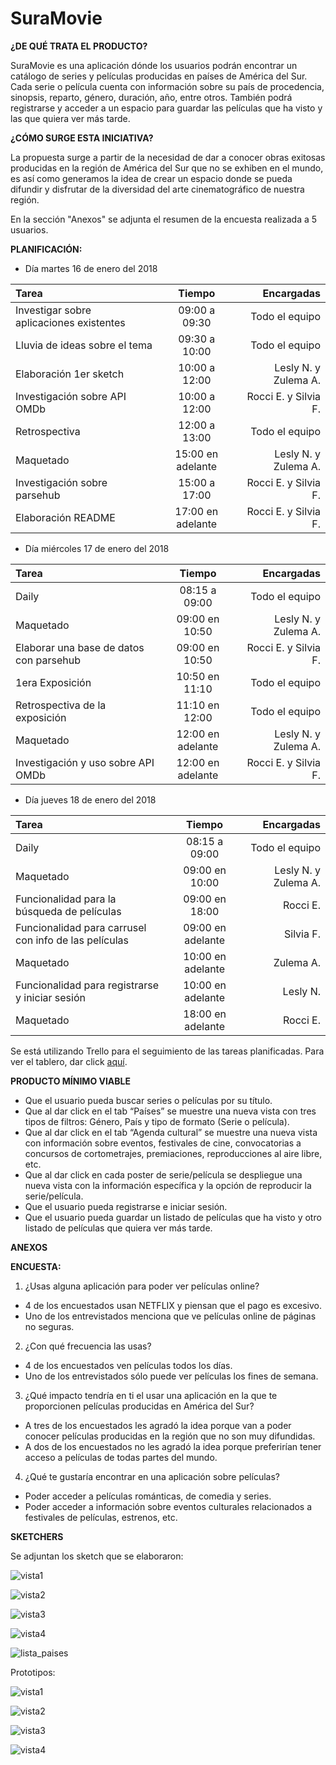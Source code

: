 # SuraMovie

**¿DE QUÉ TRATA EL PRODUCTO?**

SuraMovie es una aplicación dónde los usuarios podrán encontrar un catálogo de series y películas producidas en países de América del Sur. Cada serie o película cuenta con información sobre su país de procedencia, sinopsis, reparto, género, duración, año, entre otros.
También podrá registrarse y acceder a un espacio para guardar las películas que ha visto y las que quiera ver más tarde.

**¿CÓMO SURGE ESTA INICIATIVA?**

La propuesta surge a partir de la necesidad de dar a conocer obras exitosas producidas en la región de América del Sur que no se exhiben en el mundo, es así como generamos la idea de crear un espacio donde se pueda difundir y disfrutar de la diversidad del arte cinematográfico de nuestra región.

En la sección "Anexos" se adjunta el resumen de la encuesta realizada a 5 usuarios.

**PLANIFICACIÓN:**

* Día martes 16 de enero del 2018

| Tarea | Tiempo | Encargadas |
| :------- | :------: | -----: |
| Investigar sobre aplicaciones existentes | 09:00 a 09:30 | Todo el equipo |
| Lluvia de ideas sobre el tema | 09:30 a 10:00 | Todo el equipo |
| Elaboración 1er sketch  | 10:00 a 12:00 | Lesly N. y Zulema A. |
| Investigación sobre API OMDb | 10:00 a 12:00 | Rocci E. y Silvia F. |
| Retrospectiva | 12:00 a 13:00     | Todo el equipo |
| Maquetado | 15:00 en adelante | Lesly N. y Zulema A. |
| Investigación sobre parsehub  | 15:00 a 17:00 | Rocci E. y Silvia F. |
| Elaboración README  | 17:00 en adelante | Rocci E. y Silvia F. |

* Día miércoles 17 de enero del 2018

| Tarea | Tiempo | Encargadas |
| :------- | :------: | -----: |
| Daily | 08:15 a 09:00 | Todo el equipo |
| Maquetado | 09:00 en 10:50 | Lesly N. y Zulema A. |
| Elaborar una base de datos con parsehub| 09:00 en 10:50 | Rocci E. y Silvia F. |
| 1era Exposición | 10:50 en 11:10 | Todo el equipo |
| Retrospectiva de la exposición | 11:10 en 12:00 | Todo el equipo |
| Maquetado | 12:00 en adelante | Lesly N. y Zulema A. |
| Investigación y uso sobre API OMDb | 12:00 en adelante | Rocci E. y Silvia F. |

* Día jueves 18 de enero del 2018

| Tarea | Tiempo | Encargadas |
| :------- | :------: | -----: |
| Daily | 08:15 a 09:00 | Todo el equipo |
| Maquetado | 09:00 en 10:00 | Lesly N. y Zulema A. |
| Funcionalidad para la búsqueda de películas | 09:00 en 18:00 | Rocci E.|
| Funcionalidad para carrusel con info de las películas | 09:00 en adelante | Silvia F.|
| Maquetado | 10:00 en adelante | Zulema A. |
| Funcionalidad para registrarse y iniciar sesión | 10:00 en adelante | Lesly N.|
| Maquetado | 18:00 en adelante | Rocci E.|

Se está utilizando Trello para el seguimiento de las tareas planificadas. Para ver el tablero, dar click [aquí](https://trello.com/b/BQ8OvwAq/suramovie "Tablero-trello").

**PRODUCTO MÍNIMO VIABLE**

* Que el usuario pueda buscar series o películas por su título.
* Que al dar click en el tab “Países” se muestre una nueva vista con tres tipos de filtros: Género, País y tipo de formato (Serie o película).
* Que al dar click en el tab “Agenda cultural” se muestre una nueva vista con información sobre eventos, festivales de cine, convocatorias a concursos de cortometrajes, premiaciones, reproducciones al aire libre, etc.
* Que al dar click en cada poster de serie/película se despliegue una nueva vista con la información específica y la opción de reproducir la serie/película.
* Que el usuario pueda registrarse e iniciar sesión.
* Que el usuario pueda guardar un listado de películas que ha visto y otro listado de películas que quiera ver más tarde.

**ANEXOS**

**ENCUESTA:**
1.	¿Usas alguna aplicación para poder ver películas online?

* 4 de los encuestados usan NETFLIX y piensan que el pago es excesivo.
* Uno de los entrevistados menciona que ve películas online de páginas no seguras.

2.	¿Con qué frecuencia las usas?

* 4 de los encuestados ven películas todos los días.
* Uno de los entrevistados sólo puede ver películas los fines de semana.

3.	¿Qué impacto tendría en ti el usar una aplicación en la que te proporcionen películas producidas en América del Sur?

* A tres de los encuestados les agradó la idea porque van a poder conocer películas producidas en la región que no son muy difundidas.
* A dos de los encuestados no les agradó la idea porque preferirían tener acceso a películas de todas partes del mundo.

4.	¿Qué te gustaría encontrar en una aplicación sobre películas?

* Poder acceder a películas románticas, de comedia y series.
* Poder acceder a información sobre eventos culturales relacionados a festivales de películas, estrenos, etc.

**SKETCHERS**

Se adjuntan los sketch que se elaboraron:

![vista1](assets/docs/vista1.jpg "vista1")

![vista2](assets/docs/vista2.jpg "vista2")

![vista3](assets/docs/vista3.jpg "vista3")

![vista4](assets/docs/vista4.jpg "vista4")

![lista_paises](assets/docs/lista_paises.jpg "lista_paises")

Prototipos:

![vista1](assets/docs/sketch1.PNG "vista1")

![vista2](assets/docs/sketch2.PNG "vista2")

![vista3](assets/docs/sketch3.PNG "vista3")

![vista4](assets/docs/sketch4.PNG "vista4")
